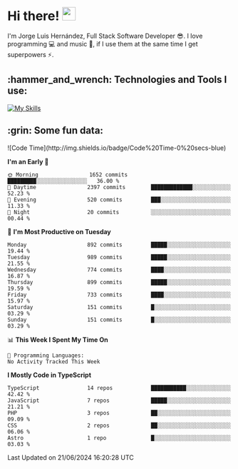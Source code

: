 <h1 align="left">
 <abc>
  <br>Hi there! <img src="https://user-images.githubusercontent.com/42378118/110234147-e3259600-7f4e-11eb-95be-0c4047144dea.gif" width="30"><br>
 </abc>
</h1>

I'm Jorge Luis Hernández, Full Stack Software Developer :sunglasses:. I love programming :computer: and music :musical_score:, if I use them at the same time I get superpowers :zap:. 


<h2 align="left">:hammer_and_wrench: Technologies and Tools I use:</h2>

[![My Skills](https://skillicons.dev/icons?i=js,ts,html,css,py,vue,react,next,nest,postgres,mysql)](https://skillicons.dev)

<h2 align="left">:grin: Some fun data:</h2>
<!--START_SECTION:waka-->
![Code Time](http://img.shields.io/badge/Code%20Time-0%20secs-blue)

**I'm an Early 🐤** 

```text
🌞 Morning                1652 commits        █████████░░░░░░░░░░░░░░░░   36.00 % 
🌆 Daytime                2397 commits        █████████████░░░░░░░░░░░░   52.23 % 
🌃 Evening                520 commits         ███░░░░░░░░░░░░░░░░░░░░░░   11.33 % 
🌙 Night                  20 commits          ░░░░░░░░░░░░░░░░░░░░░░░░░   00.44 % 
```
📅 **I'm Most Productive on Tuesday** 

```text
Monday                   892 commits         █████░░░░░░░░░░░░░░░░░░░░   19.44 % 
Tuesday                  989 commits         █████░░░░░░░░░░░░░░░░░░░░   21.55 % 
Wednesday                774 commits         ████░░░░░░░░░░░░░░░░░░░░░   16.87 % 
Thursday                 899 commits         █████░░░░░░░░░░░░░░░░░░░░   19.59 % 
Friday                   733 commits         ████░░░░░░░░░░░░░░░░░░░░░   15.97 % 
Saturday                 151 commits         █░░░░░░░░░░░░░░░░░░░░░░░░   03.29 % 
Sunday                   151 commits         █░░░░░░░░░░░░░░░░░░░░░░░░   03.29 % 
```


📊 **This Week I Spent My Time On** 

```text
💬 Programming Languages: 
No Activity Tracked This Week
```

**I Mostly Code in TypeScript** 

```text
TypeScript               14 repos            ███████████░░░░░░░░░░░░░░   42.42 % 
JavaScript               7 repos             █████░░░░░░░░░░░░░░░░░░░░   21.21 % 
PHP                      3 repos             ██░░░░░░░░░░░░░░░░░░░░░░░   09.09 % 
CSS                      2 repos             ██░░░░░░░░░░░░░░░░░░░░░░░   06.06 % 
Astro                    1 repo              █░░░░░░░░░░░░░░░░░░░░░░░░   03.03 % 
```




 Last Updated on 21/06/2024 16:20:28 UTC
<!--END_SECTION:waka-->
